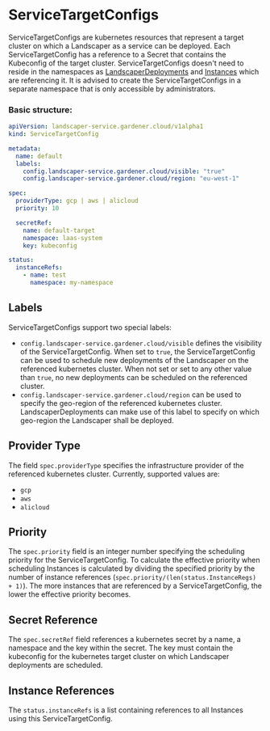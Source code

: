 # ServiceTargetConfigs

ServiceTargetConfigs are kubernetes resources that represent a target cluster on which a Landscaper as a service can be deployed.
Each ServiceTargetConfig has a reference to a Secret that contains the Kubeconfig of the target cluster.
ServiceTargetConfigs doesn't need to reside in the namespaces as [LandscaperDeployments](LandscaperDeployments.md) and [Instances](Instances.md) which are referencing it.
It is advised to create the ServiceTargetConfigs in a separate namespace that is only accessible by administrators.

### Basic structure:

````yaml
apiVersion: landscaper-service.gardener.cloud/v1alpha1
kind: ServiceTargetConfig

metadata:
  name: default
  labels:
    config.landscaper-service.gardener.cloud/visible: "true"
    config.landscaper-service.gardener.cloud/region: "eu-west-1"

spec:
  providerType: gcp | aws | alicloud
  priority: 10

  secretRef:
    name: default-target
    namespace: laas-system
    key: kubeconfig

status:
  instanceRefs:
    - name: test
      namespace: my-namespace
````

## Labels

ServiceTargetConfigs support two special labels:

* `config.landscaper-service.gardener.cloud/visible` defines the visibility of the ServiceTargetConfig. 
When set to `true`, the ServiceTargetConfig can be used to schedule new deployments of the Landscaper on the referenced kubernetes cluster.
When not set or set to any other value than `true`, no new deployments can be scheduled on the referenced cluster.
* `config.landscaper-service.gardener.cloud/region` can be used to specify the geo-region of the referenced kubernetes cluster.
LandscaperDeployments can make use of this label to specify on which geo-region the Landscaper shall be deployed.


## Provider Type

The field `spec.providerType` specifies the infrastructure provider of the referenced kubernetes cluster.
Currently, supported values are:

* `gcp`
* `aws`
* `alicloud`


## Priority

The `spec.priority` field is an integer number specifying the scheduling priority for the ServiceTargetConfig. 
To calculate the effective priority when scheduling Instances is calculated by dividing the specified priority by the number of instance references
(`spec.priority/(len(status.InstanceRegs) + 1)`).
The more instances that are referenced by a ServiceTargetConfig, the lower the effective priority becomes.


## Secret Reference

The `spec.secretRef` field references a kubernetes secret by a name, a namespace and the key within the secret.
The key must contain the kubeconfig for the kubernetes target cluster on which Landscaper deployments are scheduled.


## Instance References

The `status.instanceRefs` is a list containing references to all Instances using this ServiceTargetConfig.
